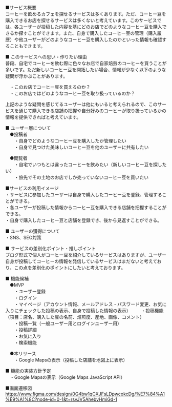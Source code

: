 ■サービス概要  
コーヒーを飲めるカフェを探せるサービスは多くあります。ただ、コーヒー豆を購入できるお店を探せるサービスは多くないと考えています。このサービスでは、各ユーザーが投稿した内容を基にどのお店でどのようなコーヒー豆を購入できるか探すことができます。また、自身で購入したコーヒー豆の管理（購入履歴）や他ユーザーがどのようなコーヒー豆を購入したのかといった情報も確認することもできます。  

■ このサービスへの思い・作りたい理由  
普段、自宅でコーヒーを飲む際に色々なお店で自家焙煎のコーヒーを買うことが多いです。ただ新しいコーヒー豆を開拓したい場合、情報が少なく以下のような疑問が浮かぶことがあります。  

　・このお店でコーヒー豆を買えるのか？  
　・このお店ではどのようなコーヒー豆を取り扱っているのか？  

上記のような疑問を感じてるユーザーは他にもいると考えられるので、このサービスを通じて購入できる店舗の把握や自分好みのコーヒーが取り扱っているかの情報を提供できればと考えています。  

■ ユーザー層について  
　●投稿者  
　　・自身でどのようなコーヒー豆を購入したか管理したい  
　　・自身で見つけた美味しいコーヒー豆を他のユーザーに共有したい  

　●閲覧者  
　　・自宅でいつもとは違ったコーヒーを飲みたい（新しいコーヒー豆を探したい）  
　　・旅先でその土地のお店でしか売っていないコーヒー豆を買いたい  

■サービスの利用イメージ  
・サービスに参加したユーザーは自身で購入したコーヒー豆を登録、管理することができる。  
・各ユーザーが投稿した情報からコーヒー豆を購入できる店舗を把握することができる。  
・自身で購入したコーヒー豆と店舗を登録でき、後から見返すことができる。  

■ ユーザーの獲得について  
・SNS、SEO対策  

■ サービスの差別化ポイント・推しポイント  
ブログ形式で個人がコーヒー豆を紹介しているサービスはありますが、ユーザー自身が投稿してコーヒーの情報を発信しているサービスはまだないと考えており、この点を差別化のポイントにしたいと考えております。  

■ 機能候補  
　●MVP  
　　・ユーザー登録  
　　・ログイン    
　　・マイページ（アカウント情報、メールアドレス・パスワード変更、お気に入りにチェックした投稿の表示、自身で投稿した情報の表示）
　　・投稿機能（項目：店名、購入した豆の名前、焙煎度、産地、画像、コメント）  
　　・投稿一覧（一般ユーザー用とログインユーザー用）  
　　・投稿詳細  
　　・お気に入り  
　　・検索機能  

　●本リリース  
　　・Google Mapsの表示（投稿した店舗を地図上に表示）  

■ 機能の実装方針予定  
　・Google Mapsの表示（Google Maps JavaScript API）  

■画面遷移図
　https://www.figma.com/design/0G4bw1qCXJFsLDpwcokcDg/%E7%84%A1%E9%A1%8C?node-id=0-1&t=rsvJV5AhebvHmiGd-1